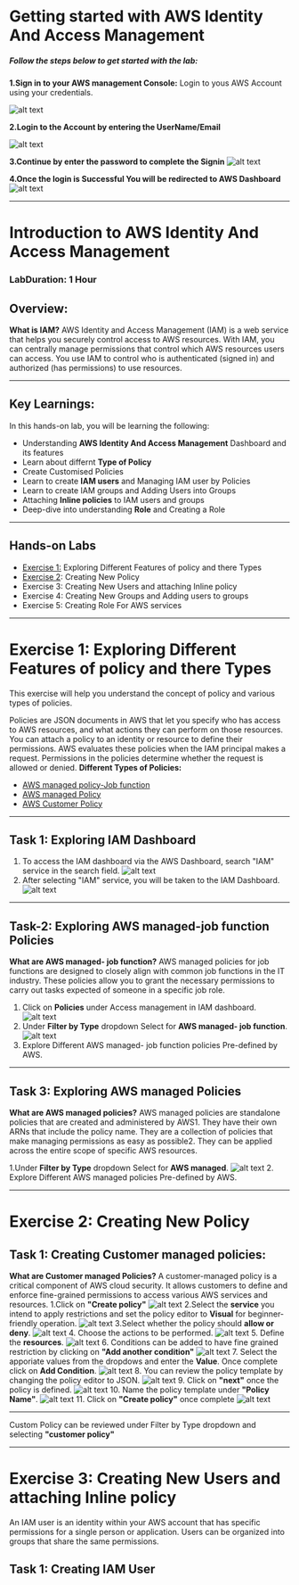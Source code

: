 # Getting started with AWS Identity And Access Management 
##### Follow the steps below to get started with the lab:

**1.Sign in to your AWS management Console:** Login to yous AWS Account using your credentials.

![alt text](SS/managamentconsolelogin.jpg)

**2.Login to the Account by entering the UserName/Email**

![alt text](SS/LoginPage.jpg)

**3.Continue by enter the password to complete the Signin**
![alt text](SS/Passowrd.jpg)

**4.Once the login is Successful You will be redirected to AWS Dashboard**
![alt text](SS/Dashboardservices.jpg)

___
# Introduction to AWS Identity And Access Management 
### LabDuration: 1 Hour
## Overview:
**What is IAM?**
AWS Identity and Access Management (IAM) is a web service that helps you securely control
access to AWS resources. With IAM, you can centrally manage permissions that control which AWS
resources users can access. You use IAM to control who is authenticated (signed in) and authorized
(has permissions) to use resources.
___

## Key Learnings:
In this hands-on lab, you will be learning the following:
* Understanding **AWS Identity And Access Management** Dashboard and its features
* Learn about differnt **Type of Policy**
* Create Customised Policies
* Learn to create **IAM users** and Managing IAM user by Policies
* Learn to create IAM groups and Adding Users into Groups
* Attaching **Inline policies** to IAM users and groups
* Deep-dive into understanding **Role** and Creating a Role 
___
## Hands-on Labs
* [Exercise 1:](#exploring-different-features-of-policy-and-there-types) Exploring Different Features of policy and there Types
* [Exercise 2](#exercise-2-creating-new-policy): Creating New Policy
* Exercise 3: Creating New Users and attaching Inline policy
* Exercise 4: Creating New Groups and Adding users to groups 
* Exercise 5: Creating Role For AWS services
___


# Exercise 1: Exploring Different Features of policy and there Types
This exercise will help you understand the concept of policy and various types of policies.

Policies are JSON documents in AWS that let you specify who has access to AWS resources, and what actions they can perform on those resources. You can attach a policy to an identity or resource to define their permissions. AWS evaluates these policies when the IAM principal makes a request. Permissions in the policies determine whether the request is allowed or denied.
**Different Types of Policies:**
* [AWS managed policy-Job function](#task-2-exploring-aws-managed-job-function-policies)
* [AWS managed Policy](#task-3-exploring-aws-managed-policies)
* [AWS Customer Policy](#task-1-creating-customer-managed-policies)

___

## Task 1: Exploring IAM Dashboard

1. To access the IAM dashboard via the AWS Dashboard, search "IAM" service in the search field.
![alt text](SS/IAMselect.jpg)
2. After selecting "IAM" service, you will be taken to the IAM Dashboard.
![alt text](SS/IAMdash.jpg)
___
## Task-2: Exploring AWS managed-job function Policies
**What are AWS managed- job function?**
AWS managed policies for job functions are designed to closely align with common job functions in the IT industry. These policies allow you to grant the necessary permissions to carry out tasks expected of someone in a specific job role.
1. Click on **Policies** under Access management in IAM dashboard.
![alt text](SS/policyclick.jpg)
2. Under **Filter by Type** dropdown Select for **AWS managed- job function**.
![alt text](SS/AWSmanaged-jobfunction.jpg)
3. Explore Different AWS managed- job function policies Pre-defined by AWS.
____
## Task 3: Exploring AWS managed Policies
**What are AWS managed policies?**
AWS managed policies are standalone policies that are created and administered by AWS1. They have their own ARNs that include the policy name. They are a collection of policies that make managing permissions as easy as possible2. They can be applied across the entire scope of specific AWS resources.

1.Under **Filter by Type** dropdown Select for **AWS managed**.
![alt text](SS/AWSmanaged.jpg)
2. Explore Different AWS managed policies Pre-defined by AWS.
___

# Exercise 2: Creating New Policy
## Task 1: Creating Customer managed policies:
**What are Customer managed Policies?**
A customer-managed policy is a critical component of AWS cloud security. It allows customers to define and enforce fine-grained permissions to access various AWS services and resources.
1.Click on **"Create policy"**
![alt text](SS/createpolicytoggle.jpg)
2.Select the **service** you intend to apply restrictions and set the policy editor to **Visual** for beginner-friendly operation.
![alt text](SS/createpolicyservice.jpg)
3.Select whether the policy should **allow or deny**.
![alt text](SS/EC2policyACtions.jpg)
4. Choose the actions to be performed.
![alt text](SS/denyruninstance.jpg)
5. Define the **resources**.
![alt text](SS/defineresources.jpg)
6. Conditions can be added to have fine grained restriction by clicking on **"Add another condition"**
![alt text](SS/Createanewcondition.jpg)
7. Select the apporiate values from the dropdows and enter the **Value**. Once complete click on **Add Condition**.
![alt text](SS/condition.jpg)
8. You can review the policy template by changing the policy editor to JSON.
![alt text](SS/JSON.jpg)
9. Click on **"next"** once the policy is defined.
![alt text](SS/policynextbutton.jpg)
10. Name the policy template under **"Policy Name"**.
![alt text](SS/policyname.jpg)
11. Click on **"Create policy"** once complete
![alt text](SS/createpolicyfinal.jpg)
____
Custom Policy can be reviewed under Filter by Type dropdown and selecting **"customer policy"**
___

# Exercise 3: Creating New Users and attaching Inline policy

An IAM user is an identity within your AWS account that has specific permissions for a single person or application. Users can be organized into groups that share the same permissions.
## Task 1: Creating IAM User



